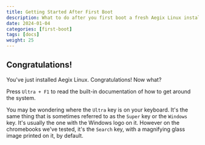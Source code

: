 ```yaml
---
title: Getting Started After First Boot 
description: What to do after you first boot a fresh Aegix Linux installation
date: 2024-01-04
categories: [first-boot]
tags: [docs]
weight: 25
---
```


## Congratulations!

You've just installed Aegix Linux. Congratulations! Now what?

Press `Ultra + F1` to read the built-in documentation of how to get around the system. 

You may be wondering where the `Ultra` key is on your keyboard. It's the same thing that is sometimes referred to as the `Super` key or the `Windows` key. It's usually the one with the Windows logo on it. However on the chromebooks we've tested, it's the `Search` key, with a magnifying glass image printed on it, by default. 

